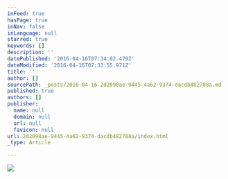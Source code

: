 ```yaml
---
inFeed: true
hasPage: true
inNav: false
inLanguage: null
starred: true
keywords: []
description: ''
datePublished: '2016-04-16T07:34:02.479Z'
dateModified: '2016-04-16T07:33:55.971Z'
title: ''
author: []
sourcePath: _posts/2016-04-16-2d2098ae-9445-4a62-9374-dacdb482788a.md
published: true
authors: []
publisher:
  name: null
  domain: null
  url: null
  favicon: null
url: 2d2098ae-9445-4a62-9374-dacdb482788a/index.html
_type: Article

---
```

![](https://the-grid-user-content.s3-us-west-2.amazonaws.com/a542ff0c-f877-4b6d-9cd9-51af330ca9d3.png)